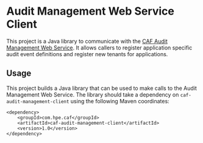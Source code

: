 # Audit Management Web Service Client

This project is a Java library to communicate with the [CAF Audit Management Web Service](../caf-audit-management-service). It allows callers to register application specific audit event definitions and register new tenants for applications.

## Usage

This project builds a Java library that can be used to make calls to the Audit Management Web Service. The library should take a dependency on `caf-audit-management-client` using the following Maven coordinates:

	<dependency>
		<groupId>com.hpe.caf</groupId>
		<artifactId>caf-audit-management-client</artifactId>
		<version>1.0</version>
	</dependency>